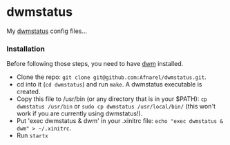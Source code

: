dwmstatus
===

My [dwmstatus](http://dwm.suckless.org/dwmstatus/) config files...

### Installation ###

Before following those steps, you need to have [dwm](http://git.suckless.org/dwm) installed.

  * Clone the repo: `git clone git@github.com:Afnarel/dwmstatus.git`.
  * cd into it (`cd dwmstatus`) and run `make`. A dwmstatus executable is created.
  * Copy this file to /usr/bin (or any directory that is in your $PATH): `cp dwmstatus /usr/bin` or `sudo cp dwmstatus /usr/local/bin/` (this won't work if you are currently using dwmstatus!).
  * Put 'exec dwmstatus & dwm' in your .xinitrc file: `echo "exec dwmstatus & dwm" > ~/.xinitrc`.
  * Run `startx`
